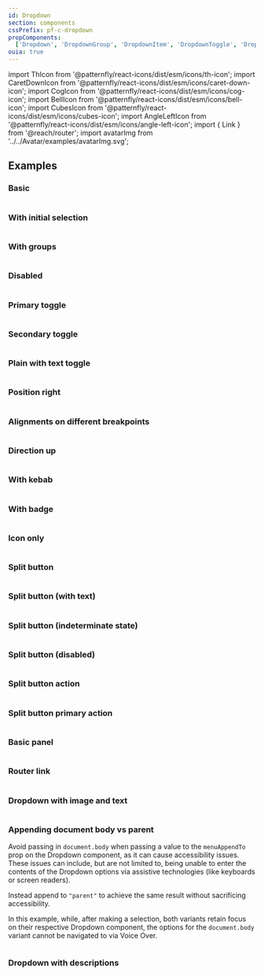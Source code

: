 ```yaml
---
id: Dropdown
section: components
cssPrefix: pf-c-dropdown
propComponents:
  ['Dropdown', 'DropdownGroup', 'DropdownItem', 'DropdownToggle', 'DropdownToggleCheckbox', 'DropdownToggleAction']
ouia: true
---
```


import ThIcon from '@patternfly/react-icons/dist/esm/icons/th-icon';
import CaretDownIcon from '@patternfly/react-icons/dist/esm/icons/caret-down-icon';
import CogIcon from '@patternfly/react-icons/dist/esm/icons/cog-icon';
import BellIcon from '@patternfly/react-icons/dist/esm/icons/bell-icon';
import CubesIcon from '@patternfly/react-icons/dist/esm/icons/cubes-icon';
import AngleLeftIcon from '@patternfly/react-icons/dist/esm/icons/angle-left-icon';
import { Link } from '@reach/router';
import avatarImg from '../../Avatar/examples/avatarImg.svg';

## Examples

### Basic

```ts file='./DropdownBasic.tsx'
```

### With initial selection

```ts file="./DropdownInitialSelection.tsx"
```

### With groups

```ts file="./DropdownGroups.tsx"
```

### Disabled

```ts file="./DropdownDisabled.tsx"
```

### Primary toggle

```ts file="./DropdownPrimaryToggle.tsx"
```

### Secondary toggle

```ts file="./DropdownSecondaryToggle.tsx"
```

### Plain with text toggle

```ts file="./DropdownPlainTextToggle.tsx"
```

### Position right

```ts file="./DropdownPositionRight.tsx"
```

### Alignments on different breakpoints

```ts file="./DropdownAlignmentOnBreakpoints.tsx"
```

### Direction up

```ts file="./DropdownDirectionUp.tsx"
```

### With kebab

```ts file="./DropdownKebab.tsx"
```

### With badge

```ts file="./DropdownBadge.tsx"
```

### Icon only

```ts file="./DropdownIconOnly.tsx"
```

### Split button

```ts file="./DropdownSplitButton.tsx"
```

### Split button (with text)

```ts file="./DropdownSplitButtonText.tsx"
```

### Split button (indeterminate state)

```ts file="./DropdownSplitButtonIndeterminate.tsx"
```

### Split button (disabled)

```ts file="./DropdownSplitButtonDisabled.tsx"
```

### Split button action

```ts file="./DropdownSplitButtonAction.tsx"
```

### Split button primary action

```ts file="./DropdownSplitButtonActionPrimary.tsx"
```

### Basic panel

```ts file="./DropdownBasicPanel.tsx"
```

### Router link

```ts file="./DropdownRouterLink.tsx"
```

### Dropdown with image and text

```ts file="./DropdownImageAndText.tsx"
```

### Appending document body vs parent

Avoid passing in `document.body` when passing a value to the `menuAppendTo` prop on the Dropdown component, as it can cause accessibility issues. These issues can include, but are not limited to, being unable to enter the contents of the Dropdown options via assistive technologies (like keyboards or screen readers).

Instead append to `"parent"` to achieve the same result without sacrificing accessibility.

In this example, while, after making a selection, both variants retain focus on their respective Dropdown component, the options for the `document.body` variant cannot be navigated to via Voice Over.

```ts file="./DropdownAppendBodyVsParent.tsx"
```

### Dropdown with descriptions

```ts file="./DropdownDescriptions.tsx"
```

